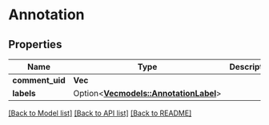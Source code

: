# Annotation

## Properties

Name | Type | Description | Notes
------------ | ------------- | ------------- | -------------
**comment_uid** | **Vec<String>** |  | 
**labels** | Option<[**Vec<models::AnnotationLabel>**](AnnotationLabel.md)> |  | [optional]

[[Back to Model list]](../README.md#documentation-for-models) [[Back to API list]](../README.md#documentation-for-api-endpoints) [[Back to README]](../README.md)



